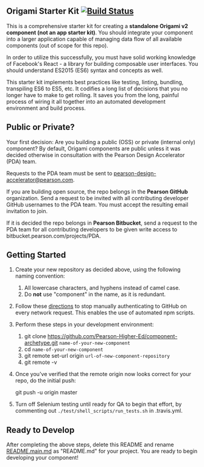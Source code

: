 ## Origami Starter Kit [![Build Status](https://travis-ci.org/Pearson-Higher-Ed/component-archetype.svg?branch=master)](https://travis-ci.org/Pearson-Higher-Ed/component-archetype)

This is a comprehensive starter kit for creating a **standalone Origami v2 component (not an app starter kit)**. You 
should integrate your component into a larger application capable of managing data flow of all available components 
(out of scope for this repo).

In order to utilize this successfully, you must have solid working knowledge of Facebook's React - a library for
building composable user interfaces. You should understand ES2015 (ES6) syntax and concepts as well.

This starter kit implements best practices like testing, linting, bundling, transpiling ES6 to ES5, etc. It codifies a
long list of decisions that you no longer have to make to get rolling. It saves you from the long, painful process of
wiring it all together into an automated development environment and build process.

## Public or Private?

Your first decision: Are you building a public (OSS) or private (internal only) component? By default, Origami
components are public unless it was decided otherwise in consultation with the Pearson Design Accelerator (PDA) team.

Requests to the PDA team must be sent to pearson-design-accelerator@pearson.com.

If you are building open source, the repo belongs in the **Pearson GitHub** organization. Send a request to be invited 
with all contributing developer GitHub usernames to the PDA team. You must accept the resulting email invitation to join.

If it is decided the repo belongs in **Pearson Bitbucket**, send a request to the PDA team for all contributing developers
 to be given write access to bitbucket.pearson.com/projects/PDA.

## Getting Started

1. Create your new repository as decided above, using the following naming convention:
    1. All lowercase characters, and hyphens instead of camel case.
    2. Do **not** use "component" in the name, as it is redundant.

2. Follow these [directions](https://help.github.com/articles/caching-your-github-password-in-git/#platform-all) to stop
 manually authenticating to GitHub on every network request. This enables the use of automated npm scripts.

3. Perform these steps in your development environment:  
	1. git clone https://github.com/Pearson-Higher-Ed/component-archetype.git `name-of-your-new-component`
	2. cd `name-of-your-new-component`
    3. git remote set-url origin `url-of-new-component-repository`
    4. git remote -v

4. Once you've verified that the remote origin now looks correct for your repo, do the initial push:

    git push -u origin master

5. Turn off Selenium testing until ready for QA to begin that effort, by commenting out `./test/shell_scripts/run_tests.sh`
in .travis.yml.

## Ready to Develop

After completing the above steps, delete this README and rename [README.main.md](README.main.md) as "README.md" for
your project. You are ready to begin developing your component!

